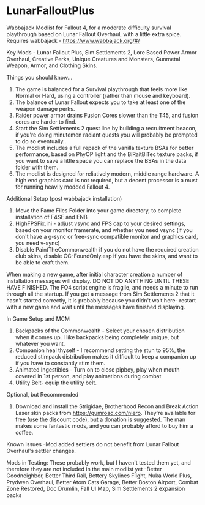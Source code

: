 # LunarFalloutPlus
Wabbajack Modlist for Fallout 4, for a moderate difficulty survival playthrough based on Lunar Fallout Overhaul, with a little extra spice.
Requires wabbajack - https://www.wabbajack.org/#/

Key Mods - Lunar Fallout Plus, Sim Settlements 2, Lore Based Power Armor Overhaul, Creative Perks, Unique Creatures and Monsters, Gunmetal Weapon,  Armor, and Clothing Skins.

Things you should know...
1) The game is balanced for a Survival playthrough that feels more like Normal or Hard, using a controller (rather than mouse and keyboard).
2) The balance of Lunar Fallout expects you to take at least one of the weapon damage perks.
3) Raider power armor drains Fusion Cores slower than the T45, and fusion cores are harder to find.
4) Start the Sim Settlements 2 quest line by building a recruitment beacon, if you're doing minutemen radiant quests you will probably be prompted to do so eventually..
5) The modlist includes a full repack of the vanilla texture BSAs for better performance, based on PhyOP light and the BiRaitBiTec texture packs, if you want to save a little space you can replace the BSAs in the data folder with them.
6) The modlist is designed for reliatively modern, middle range hardware. A high end graphics card is not required, but a decent processor is a must for running heavily modded Fallout 4.

Additional Setup (post wabbajack installation)
1) Move the Fame Files Folder into your game directory, to complete installation of F4SE and ENB
2) HighFPSFix.ini - adjust vsync and FPS cap to your desired settings, based on your monitor framerate, and whether you need vsync (if you don't have a g-sync or free-sync compatible monitor and graphics card, you need v-sync)
3) Disable PaintTheCommonwealth if you do not have the required creation club skins, disable CC-FoundOnly.esp if you have the skins, and want to be able to craft them.

When making a new game, after initial character creation a number of installation messages will display. DO NOT DO ANYTHING UNTIL THESE HAVE FINISHED. The FO4 script engine is fragile, and needs a minute to run through all the startup. If you get a message from Sim Settlements 2 that it hasn't started correctly, it is probably because you didn't wait here- restart with a new game and wait until the messages have finished displaying.

In Game Setup and MCM
1) Backpacks of the Commonwealth - Select your chosen distribution when it comes up. I like backpacks being completely unique, but whatever you want.
2) Companion heal thyself - I recommend setting the stun to 95%, the reduced stimpack distribution makes it difficult to keep a companion up if you have to constantly stim them.
3) Animated Ingestibles - Turn on to close pipboy, play when mouth covered in 1st person, and play animations during combat
4) Utility Belt- equip the utility belt.

Optional, but Recommended
1) Download and install the Strigidae, Brotherhood Recon and Break Action Laser skin packs from https://gumroad.com/niero. They're available for free (use the discount code), but a donation is suggested. The man makes some fantastic mods, and you can probably afford to buy him a coffee.

Known Issues
-Mod added settlers do not benefit from Lunar Fallout Overhaul's settler changes.

Mods in Testing: These probably work, but I haven't tested them yet, and therefore they are not included in the main modlist yet
-Better Goodneighbor, Better Third Rail, Bettery Skylines Flight, Nuka World Plus, Prydwen Overhaul, Better Atom Cats Garage, Better Boston Airport, Combat Zone Restored, Doc Drumlin, Fall UI Map, Sim Settlements 2 expansion packs